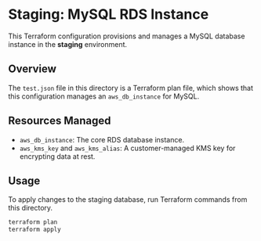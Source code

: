 # Staging: MySQL RDS Instance

This Terraform configuration provisions and manages a MySQL database instance in the **staging** environment.

## Overview

The `test.json` file in this directory is a Terraform plan file, which shows that this configuration manages an `aws_db_instance` for MySQL.

## Resources Managed

-   `aws_db_instance`: The core RDS database instance.
-   `aws_kms_key` and `aws_kms_alias`: A customer-managed KMS key for encrypting data at rest.

## Usage

To apply changes to the staging database, run Terraform commands from this directory.

```sh
terraform plan
terraform apply
```